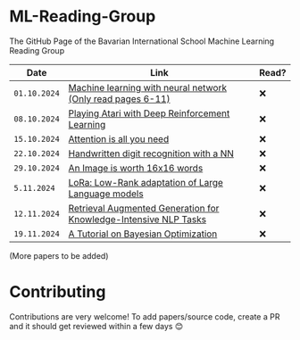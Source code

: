 # ML-Reading-Group
The GitHub Page of the Bavarian International School Machine Learning Reading Group

| Date         | Link                                                                                                                                 | Read? |
| ------------ | ------------------------------------------------------------------------------------------------------------------------------------ | ----- |
| `01.10.2024` | [Machine learning with neural network (Only read pages 6-11)](https://arxiv.org/pdf/1901.05639)                                      | ❌   |
| `08.10.2024` | [Playing Atari with Deep Reinforcement Learning](https://arxiv.org/pdf/1312.5602)                                                    | ❌   |
| `15.10.2024` | [Attention is all you need](https://arxiv.org/pdf/1706.03762)                                                                        | ❌   |
| `22.10.2024` | [Handwritten digit recognition with a NN](https://proceedings.neurips.cc/paper/1989/file/53c3bce66e43be4f209556518c2fcb54-Paper.pdf) | ❌   |
| `29.10.2024` | [An Image is worth 16x16 words](https://arxiv.org/abs/2010.11929)                                                                    | ❌   |
| `5.11.2024`  | [LoRa: Low-Rank adaptation of Large Language models](https://arxiv.org/pdf/2106.09685)                                               | ❌   |
| `12.11.2024` | [Retrieval Augmented Generation for Knowledge-Intensive NLP Tasks](https://arxiv.org/pdf/2005.11401)                                 | ❌   |
| `19.11.2024` | [A Tutorial on Bayesian Optimization](https://arxiv.org/pdf/1807.02811)                                                              | ❌   |

(More papers to be added)

# Contributing
Contributions are very welcome!
To add papers/source code, create a PR and it should get reviewed within a few days 😊
